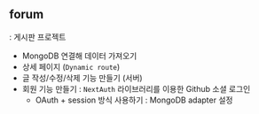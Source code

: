 ## forum
: 게시판 프로젝트
- MongoDB 연결해 데이터 가져오기
- 상세 페이지 (`Dynamic route`)
- 글 작성/수정/삭제 기능 만들기 (서버)
- 회원 기능 만들기 : `NextAuth` 라이브러리를 이용한 Github 소셜 로그인
  - OAuth + session 방식 사용하기 : MongoDB adapter 설정